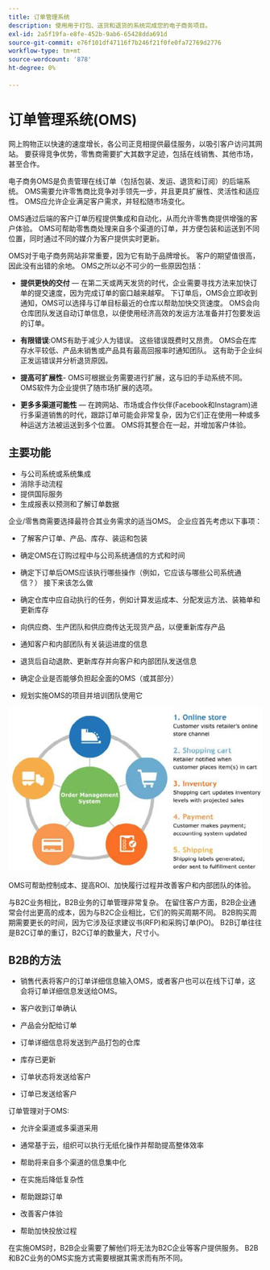 ```yaml
---
title: 订单管理系统
description: 使用用于打包、送货和退货的系统完成您的电子商务项目。
exl-id: 2a5f19fa-e8fe-452b-9ab6-65428dda691d
source-git-commit: e76f101df47116f7b246f21f0fe0fa72769d2776
workflow-type: tm+mt
source-wordcount: '878'
ht-degree: 0%

---
```


# 订单管理系统(OMS)

网上购物正以快速的速度增长，各公司正竞相提供最佳服务，以吸引客户访问其网站。 要获得竞争优势，零售商需要扩大其数字足迹，包括在线销售、其他市场，甚至合作。

电子商务OMS是负责管理在线订单（包括包装、发运、退货和订阅）的后端系统。 OMS需要允许零售商比竞争对手领先一步，并且更具扩展性、灵活性和适应性。 OMS应允许企业满足客户需求，并轻松随市场变化。

OMS通过后端的客户订单历程提供集成和自动化，从而允许零售商提供增强的客户体验。 OMS可帮助零售商处理来自多个渠道的订单，并方便包装和运送到不同位置，同时通过不同的媒介为客户提供实时更新。

OMS对于电子商务网站非常重要，因为它有助于品牌增长。 客户的期望值很高，因此没有出错的余地。 OMS之所以必不可少的一些原因包括：

- **提供更快的交付** — 在第二天或两天发货的时代，企业需要寻找方法来加快订单的提交速度，因为完成订单的窗口越来越窄。 下订单后，OMS会立即收到通知，OMS可以选择与订单目标最近的仓库以帮助加快交货速度。 OMS会向仓库团队发送自动订单信息，以便使用经济高效的发运方法准备并打包要发运的订单。

- **有限错误**:OMS有助于减少人为错误。 这些错误既费时又昂贵。 OMS会在库存水平较低、产品未销售或产品具有最高回报率时通知团队。 这有助于企业纠正发运错误并分析退货原因。

- **提高可扩展性**- OMS可根据业务需要进行扩展，这与旧的手动系统不同。 OMS软件为企业提供了随市场扩展的选项。

- **更多多渠道可能性** — 在跨网站、市场或合作伙伴(Facebook和Instagram)进行多渠道销售的时代，跟踪订单可能会非常复杂，因为它们正在使用一种或多种运送方法被运送到多个位置。 OMS将其整合在一起，并增加客户体验。

## 主要功能

- 与公司系统或系统集成
- 消除手动流程
- 提供国际服务
- 生成报表以预测和了解订单数据

企业/零售商需要选择最符合其业务需求的适当OMS。 企业应首先考虑以下事项：

- 了解客户订单、产品、库存、装运和包装

- 确定OMS在订购过程中与公司系统通信的方式和时间

- 确定下订单后OMS应该执行哪些操作（例如，它应该与哪些公司系统通信？） 接下来该怎么做

- 确定仓库中应自动执行的任务，例如计算发运成本、分配发运方法、装箱单和更新库存

- 向供应商、生产团队和供应商传达无现货产品，以便重新库存产品

- 通知客户和内部团队有关装运进度的信息

- 退货后自动退款、更新库存并向客户和内部团队发送信息

- 确定企业是否能够负担起全面的OMS（或其部分）

- 规划实施OMS的项目并培训团队使用它

![订单管理系统图](../../assets/playbooks/order-management-system.png)

OMS可帮助控制成本、提高ROI、加快履行过程并改善客户和内部团队的体验。

与B2C业务相比，B2B业务的订单管理非常复杂。 在留住客户方面，B2B企业通常会付出更高的成本，因为与B2C企业相比，它们的购买周期不同。 B2B购买周期需要更长的时间，因为它涉及征求建议书(RFP)和采购订单(PO)。 B2B订单往往是B2C订单的重订，B2C订单的数量大，尺寸小。

## B2B的方法

- 销售代表将客户的订单详细信息输入OMS，或者客户也可以在线下订单，这会将订单详细信息发送给OMS。

- 客户收到订单确认

- 产品会分配给订单

- 订单详细信息将发送到产品打包的仓库

- 库存已更新

- 订单状态将发送给客户

- 订单已发送给客户

订单管理对于OMS:

- 允许全渠道或多渠道采用

- 通常基于云，组织可以执行无纸化操作并帮助提高整体效率

- 帮助将来自多个渠道的信息集中化

- 在实施后降低复杂性

- 帮助跟踪订单

- 改善客户体验

- 帮助加快投放过程

在实施OMS时，B2B企业需要了解他们将无法为B2C企业等客户提供服务。 B2B和B2C业务的OMS实施方式需要根据其需求而有所不同。
